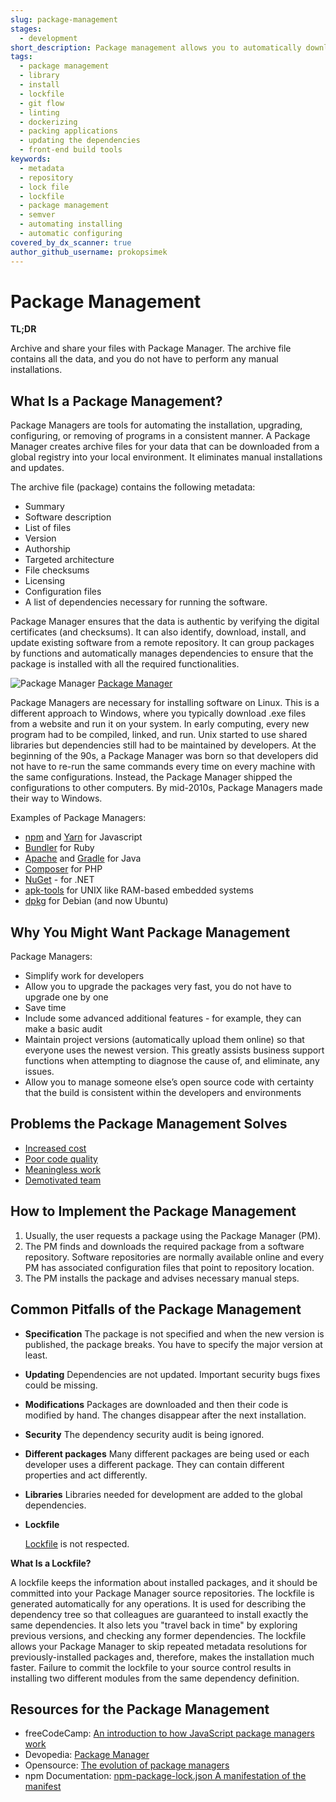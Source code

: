```yaml
---
slug: package-management
stages:
  - development
short_description: Package management allows you to automatically download, install, and update software using remote repositories and in a consistent manner. Package managers are software tools that eliminate maintaining the software manually.
tags:
  - package management
  - library
  - install
  - lockfile
  - git flow
  - linting
  - dockerizing
  - packing applications
  - updating the dependencies
  - front-end build tools
keywords:
  - metadata
  - repository
  - lock file
  - lockfile
  - package management
  - semver
  - automating installing
  - automatic configuring
covered_by_dx_scanner: true
author_github_username: prokopsimek
---
```


# Package Management

**TL;DR**

Archive and share your files with Package Manager. The archive file contains all the data, and you do not have to perform any manual installations.

## What Is a Package Management?

Package Managers are tools for automating the installation, upgrading, configuring, or removing of programs in a consistent manner. A Package Manager creates archive files for your data that can be downloaded from a global registry into your local environment. It eliminates manual installations and updates.

The archive file (package) contains the following metadata:
  - Summary
  - Software description
  - List of files
  - Version
  - Authorship
  - Targeted architecture
  - File checksums
  - Licensing
  - Configuration files
  - A list of dependencies necessary for running the software.

Package Manager ensures that the data is authentic by verifying the digital certificates (and checksums). It can also identify, download, install, and update existing software from a remote repository. It can group packages by functions and automatically manages dependencies to ensure that the package is installed with all the required functionalities.

![Package Manager](/files/package_manager.png)
[Package Manager](https://devopedia.org/package-manager)

Package Managers are necessary for installing software on Linux. This is a different approach to Windows, where you typically download .exe files from a website and run it on your system. In early computing, every new program had to be compiled, linked, and run. Unix started to use shared libraries but dependencies still had to be maintained by developers. At the beginning of the 90s, a Package Manager was born so that developers did not have to re-run the same commands every time on every machine with the same configurations. Instead, the Package Manager shipped the configurations to other computers. By mid-2010s, Package Managers made their way to Windows.

Examples of Package Managers:

- [npm](https://en.wikipedia.org/wiki/Npm) and [Yarn](https://yarnpkg.com/lang/en/) for Javascript
- [Bundler](https://bundler.io/) for Ruby
- [Apache](https://maven.apache.org/) and [Gradle](https://gradle.org/) for Java
- [Composer](https://getcomposer.org/) for PHP
- [NuGet](https://www.nuget.org/) - for .NET
- [apk-tools](http://apk-tools.sourceforge.net/) for UNIX like RAM-based embedded systems
- [dpkg](https://wiki.debian.org/Teams/Dpkg) for Debian (and now Ubuntu)

## Why You Might Want Package Management

Package Managers:

- Simplify work for developers
- Allow you to upgrade the packages very fast, you do not have to upgrade one by one
- Save time
- Include some advanced additional features - for example, they can make a basic audit
- Maintain project versions (automatically upload them online) so that everyone uses the newest version. This greatly assists business support functions when attempting to diagnose the cause of, and eliminate, any issues.
- Allow you to manage someone else’s open source code with certainty that the build is consistent within the developers and environments

## Problems the Package Management Solves

- [Increased cost](/problems/increased-cost)
- [Poor code quality](/problems/poor-code-quality)
- [Meaningless work](/problems/meaningless-work)
- [Demotivated team](/problems/demotivated-team)

## How to Implement the Package Management

1. Usually, the user requests a package using the Package Manager (PM).
2. The PM finds and downloads the required package from a software repository. Software repositories are normally available online and every PM has associated configuration files that point to repository location.
3. The PM installs the package and advises necessary manual steps.

## Common Pitfalls of the Package Management

- **Specification**
  The package is not specified and when the new version is published, the package breaks. You have to specify the major version at least.
- **Updating**
  Dependencies are not updated. Important security bugs fixes could be missing.
- **Modifications**
  Packages are downloaded and then their code is modified by hand. The changes disappear after the next installation.
- **Security**
  The dependency security audit is being ignored.
- **Different packages**
  Many different packages are being used or each developer uses a different package. They can contain different properties and act differently.
- **Libraries**
  Libraries needed for development are added to the global dependencies.
- **Lockfile**

  [Lockfile](/practices/lockfile) is not respected.

**What Is a Lockfile?**

A lockfile keeps the information about installed packages, and it should be committed into your Package Manager source repositories. The lockfile is generated automatically for any operations. It is used for describing the dependency tree so that colleagues are guaranteed to install exactly the same dependencies. It also lets you "travel back in time" by exploring previous versions, and checking any former dependencies. The lockfile allows your Package Manager to skip repeated metadata resolutions for previously-installed packages and, therefore, makes the installation much faster. Failure to commit the lockfile to your source control results in installing two different modules from the same dependency definition.

## Resources for the Package Management

- freeCodeCamp: [An introduction to how JavaScript package managers work](https://www.freecodecamp.org/news/javascript-package-managers-101-9afd926add0a/)
- Devopedia: [Package Manager](https://devopedia.org/package-manager#Linode-2017)
- Opensource: [The evolution of package managers](https://opensource.com/article/18/7/evolution-package-managers)
- npm Documentation: [npm-package-lock.json A manifestation of the manifest](https://docs.npmjs.com/files/package-lock.json)
